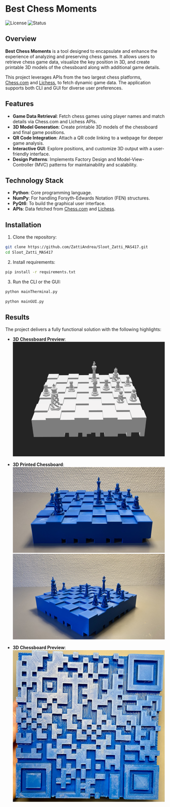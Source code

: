 # Best Chess Moments

![License](https://img.shields.io/badge/License-MIT-blue.svg)
![Status](https://img.shields.io/badge/Status-Completed-brightgreen.svg)

## Overview

**Best Chess Moments** is a tool designed to encapsulate and enhance the experience of analyzing and preserving chess games. It allows users to retrieve chess game data, visualize the key position in 3D, and create printable 3D models of the chessboard along with additional game details.

This project leverages APIs from the two largest chess platforms, [Chess.com](https://www.chess.com/news/view/published-data-api) and [Lichess](https://lichess.org/api), to fetch dynamic game data. The application supports both CLI and GUI for diverse user preferences.

## Features

- **Game Data Retrieval**: Fetch chess games using player names and match details via Chess.com and Lichess APIs.
- **3D Model Generation**: Create printable 3D models of the chessboard and final game positions.
- **QR Code Integration**: Attach a QR code linking to a webpage for deeper game analysis.
- **Interactive GUI**: Explore positions, and customize 3D output with a user-friendly interface.
- **Design Patterns**: Implements Factory Design and Model-View-Controller (MVC) patterns for maintainability and scalability.

## Technology Stack

- **Python**: Core programming language.
- **NumPy**: For handling Forsyth-Edwards Notation (FEN) structures.
- **PyQt6**: To build the graphical user interface.
- **APIs**: Data fetched from [Chess.com](https://www.chess.com/news/view/published-data-api) and [Lichess](https://lichess.org/api).

## Installation

1. Clone the repository:
```bash
git clone https://github.com/ZattiAndrea/Sloot_Zatti_MAS417.git
cd Sloot_Zatti_MAS417
```

2. Install requirements:
```bash
pip install -r requirements.txt
```

3. Run the CLI or the GUI:

```bash
python mainTherminal.py
```

```bash
python mainGUI.py
```

## Results

The project delivers a fully functional solution with the following highlights:

- **3D Chessboard Preview**:
  ![3D Chessboard Preview](Img/ChessBoard1.png)

- **3D Printed Chessboard**:
  ![3D Printed Chessboard 1](Img/Chessboard3A.jpeg)
  ![3D Printed Chessboard 2](Img/Chessboard3b.jpeg)

- **3D Chessboard Preview**:
  ![3D Printed QR-Code](Img/QRCode.jpeg)
